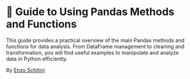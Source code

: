 # 🐼 Guide to Using Pandas Methods and Functions
This guide provides a practical overview of the main Pandas methods and functions for data analysis. From DataFrame management to cleaning and transformation, you will find useful examples to manipulate and analyze data in Python efficiently.

By [Enzo Schitini]('https://www.linkedin.com/in/enzoschitini/')
